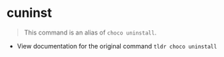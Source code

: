 # cuninst
> This command is an alias of `choco uninstall`.

- View documentation for the original command
`tldr choco uninstall`
